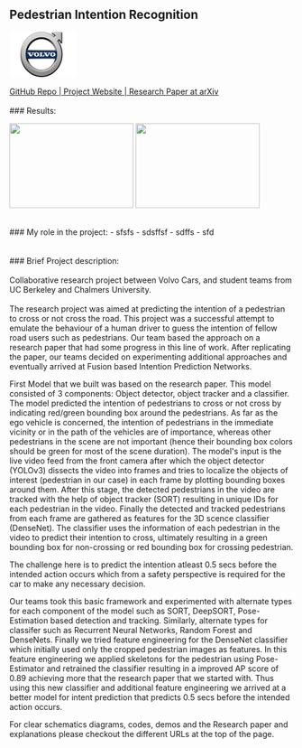 ## Pedestrian Intention Recognition

<p align='left'>
<img src="images/volvo.png?raw=true" width="120" height="80"/>
</p>
<a href='https://github.com/mjpramirez/Volvo-DataX' target = "_blank">
GitHub Repo | 
</a>
<a href='https://matthew29tang.github.io/pid-model/#/' target = "_blank">
Project Website | 
</a>
<a href='https://arxiv.org/abs/2005.07796' target = "_blank">
Research Paper at arXiv
</a>
<br>
<br>
### Results:
<p align='left'>
<img src="images/modelA.gif?raw=true" width="220" height="150"/>
<img src="images/modelC.gif?raw=true" width="220" height="150"/>
</p>
<br>
### My role in the project:
- sfsfs
- sdsffsf
- sdffs
- sfd
<br>
<br>
<br>
### Brief Project description:
<br>
<br>
Collaborative research project between Volvo Cars, and student teams from UC Berkeley and Chalmers University.
<br>
<br>
The research project was aimed at predicting the intention of a pedestrian to cross or not cross the road. This project was a successful attempt to emulate the behaviour of a human driver to guess the intention of fellow road users such as pedestrians. Our team based the approach on a research paper that had some progress in this line of work. After replicating the paper, our teams decided on experimenting additional approaches and eventually arrived at Fusion based Intention Prediction Networks.

First Model that we built was based on the research paper. This model consisted of 3 components: Object detector, object tracker and a classifier. The model predicted the intention of pedestrians to cross or not cross by indicating red/green bounding box around the pedestrians. As far as the ego vehicle is concerned, the intention of pedestrians in the immediate vicinity or in the path of the vehicles are of importance, whereas other pedestrians in the scene are not important (hence their bounding box colors should be green for most of the scene duration). The model's input is the live video feed from the front camera after which the object detector (YOLOv3) dissects the video into frames and tries to localize the objects of interest (pedestrian in our case) in each frame by plotting bounding boxes around them. After this stage, the detected pedestrians in the video are tracked with the help of object tracker (SORT) resulting in unique IDs for each pedestrian in the video. Finally the detected and tracked pedestrians from each frame are gathered as features for the 3D scence classifier (DenseNet). The classifier uses the information of each pedestrian in the video to predict their intention to cross, ultimately resulting in a green bounding box for non-crossing or red bounding box for crossing pedestrian. 

The challenge here is to predict the intention atleast 0.5 secs before the intended action occurs which from a safety perspective is required for the car to make any necessary decision. 

Our teams took this basic framework and experimented with alternate types for each component of the model such as SORT, DeepSORT, Pose-Estimation based detection and tracking. Similarly, alternate types for classifer such as Recurrent Neural Networks, Random Forest and DenseNets. Finally we tried feature engineering for the DenseNet classifier which initially used only the cropped pedestrian images as features. In this feature engineering we applied skeletons for the pedestrian using Pose-Estimator and retrained the classifier resulting in a improved AP score of 0.89 achieving more that the research paper that we started with. Thus using this new classifier and additional feature engineering we arrived at a better model for intent prediction that predicts 0.5 secs before the intended action occurs.

For clear schematics diagrams, codes, demos and the Research paper and explanations please checkout the different URLs at the top of the page.